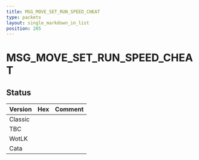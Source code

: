 ```yaml
---
title: MSG_MOVE_SET_RUN_SPEED_CHEAT
type: packets
layout: single_markdown_in_list
position: 205
---
```


# MSG_MOVE_SET_RUN_SPEED_CHEAT

## Status

Version | Hex | Comment
---------- | ---------- | ---------- 
Classic |  |  
TBC |  |  
WotLK |  |  
Cata |  |  
